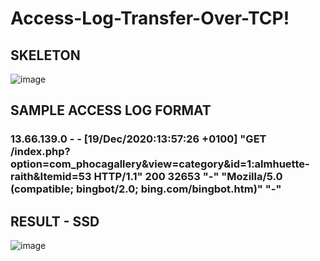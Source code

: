 # Access-Log-Transfer-Over-TCP!

## SKELETON

![image](https://user-images.githubusercontent.com/59569208/170724927-80ce1d7c-c851-41be-8971-d9fa47201837.png)

## 

## SAMPLE ACCESS LOG FORMAT

### 13.66.139.0 - - [19/Dec/2020:13:57:26 +0100] "GET /index.php?option=com_phocagallery&view=category&id=1:almhuette-raith&Itemid=53 HTTP/1.1" 200 32653 "-" "Mozilla/5.0 (compatible; bingbot/2.0; bing.com/bingbot.htm)" "-"

## 

## RESULT - SSD 

![image](https://user-images.githubusercontent.com/59569208/170724975-cca45a33-7d88-45e5-86a6-9ff9291580c0.png)
